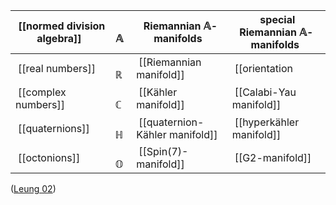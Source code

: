 | $\;$[[normed division algebra]]$\;$ | $\;\mathbb{A}\;$ | $\;$Riemannian $\mathbb{A}$-manifolds$\;$ | $\;$special Riemannian $\mathbb{A}$-manifolds$\;$ |
|--|--------------|-----------------------------------|------------------|
| $\;$[[real numbers]]$\;$ | $\;\mathbb{R}\;$ | $\;$[[Riemannian manifold]]$\;$ | $\;$[[orientation|oriented]] [[Riemannian manifold]]$\;$ |
| $\;$[[complex numbers]]$\;$ | $\;\mathbb{C}\;$ | $\;$[[Kähler manifold]]$\;$ | $\;$[[Calabi-Yau manifold]]$\;$ |
| $\;$[[quaternions]]$\;$ | $\;\mathbb{H}\;$ | $\;$[[quaternion-Kähler manifold]]$\;$ | $\;$[[hyperkähler manifold]]$\;$ |
| $\;$[[octonions]]$\;$ | $\;\mathbb{O}\;$ | $\;$[[Spin(7)-manifold]]$\;$ | $\;$[[G2-manifold]]$\;$ |

([Leung 02](special+holonomy#Leung02))